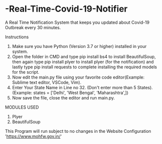 # -Real-Time-Covid-19-Notifier
A Real Time Notification System that keeps you updated about Covid-19 Outbreak every 30 minutes.

Instructions

1) Make sure you have Python (Version 3.7 or higher) installed in your system.
2) Open the folder in CMD and type pip install bs4 to install BeautifulSoup, then again type pip install plyer to install plyer (for the notification) and lastly type pip install requests to complete installing the required models for the script.
3) Now edit the main.py file using your favorite code editor(Example: Sublime text editor, VSCode, Vim).
4) Enter Your State Name in Line no 32. (Don't enter more than 5 States). (Example: states = ['Delhi', 'West Bengal', 'Maharashtra',])
5) Now save the file, close the editor and run main.py.

MODULES USED

1) Plyer
2) BeautifulSoup

This Program will run subject to no changes in the Website Configuration 'https://www.mohfw.gov.in/'

